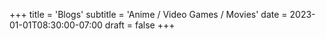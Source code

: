 +++
title = 'Blogs'
subtitle = 'Anime / Video Games / Movies'
date = 2023-01-01T08:30:00-07:00
draft = false
+++